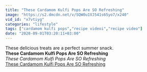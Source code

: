 ```yaml
---
title: "These Cardamom Kulfi Pops Are SO Refreshing"
image: "https://s2.dmcdn.net/v/SQW0u1VJ541s65yo7/x240"
vid_id: "x7vtiyg"
categories: "lifestyle"
tags: ["cardamom kulfi pops","recipe videoi","recipe video"]
date: "2020-09-01T03:20:11+03:00"
---
```

These delicious treats are a perfect summer snack.<br><b>These Cardamom Kulfi Pops Are SO Refreshing</b><br> <i>These Cardamom Kulfi Pops Are SO Refreshing</i><br> <u>These Cardamom Kulfi Pops Are SO Refreshing</u>
